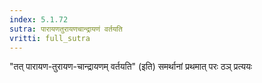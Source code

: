 ```yaml
---
index: 5.1.72
sutra: पारायणतुरायणचान्द्रायणं वर्तयति
vritti: full_sutra
---
```


"तत् पारायण-तुरायण-चान्द्रायणम् वर्तयति" (इति) समर्थानां प्रथमात् परः ठञ् प्रत्ययः 